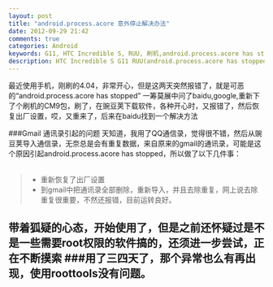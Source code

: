 ```yaml
---
layout: post
title: "android.process.acore 意外停止解决办法"
date: 2012-09-29 21:42
comments: true
categories: Android
keywords: G11, HTC Incredible S, RUU, 刷机,android.process.acore has stopped 意外停止解决办法
description: HTC Incredible S G11 RUU(android.process.acore has stopped 意外停止解决办法)
---
```

最近使用手机，刚刷的4.04，非常开心，但是这两天突然报错了，就是可恶的“android.process.acore has stopped”
一筹莫展中问了baidu,google,重新下了个刷机的CM9包，刷了，在豌豆荚下载软件，各种开心时，又报错了，然后恢复出厂设置，哎，又重来了，后来在baidu找到一个解决方法<br>

###Gmail 通讯录引起的问题
天知道，我用了QQ通信录，觉得很不错，然后从豌豆荚导入通信录，无奈总是会有重复数据，来自原来的gmail的通讯录，可能是这个原因引起android.process.acore has stopped，所以做了以下几件事： <br>
<br>
<blockquote>
<ul>
<li>重新恢复了出厂设置</li>
<li>到gmail中把通讯录全部删除，重新导入，并且去除重复，网上说去除重复很重要，不然还报错，目前运转良好。</li>
</ul>
</blockquote>

带着狐疑的心态，开始使用了，但是之前还怀疑过是不是一些需要root权限的软件搞的，还须进一步尝试，正在不断摸索
###用了三四天了，那个异常也么有再出现，使用roottools没有问题。
--------------------------


